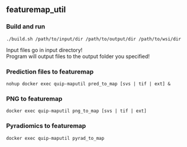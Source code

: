## featuremap_util
<!--
### Build

```
docker build -t featuremap_util .
```

### Run
```
docker run --name quip-maputil -v $(pwd)/input:/data/input -v $(pwd)/output:/data/output -itd featuremap_util
```-->

### Build and run

```
./build.sh /path/to/input/dir /path/to/output/dir /path/to/wsi/dir
```
<!-- ./build.sh $(pwd)/input $(pwd)/output /path/to/wsi/dir -->

Input files go in input directory!<br>
Program will output files to the output folder you specified!

### Prediction files to featuremap

```
nohup docker exec quip-maputil pred_to_map [svs | tif | ext] &
```

### PNG to featuremap

```
docker exec quip-maputil png_to_map [svs | tif | ext]
```

### Pyradiomics to featuremap

```
docker exec quip-maputil pyrad_to_map
```

<!--
### CSV to JSON

```
docker exec quip-maputil csv_to_map
```
-->
<!--
### JSON data format

```
{
    "metadata": {
        "img_width": number,
        "img_height": number,
        "png_w": number,
        "png_h": number,
        "patch_w": number,
        "patch_h": number
    },
    "data": {
        "locations": {
            "i": [list of 'i' (aka 'x' coordinates)],
            "j": [list of 'j' (aka 'y' coordinates)]
        },
        "features": {
            "TIL": [ list of feature data corresponding to i,j (see above) ],
            "Cancer": [ list of feature data corresponding to i,j (see above) ],
            "Tissue": [ list of feature data corresponding to i,j (see above) ]
        }
    }
}
```
-->